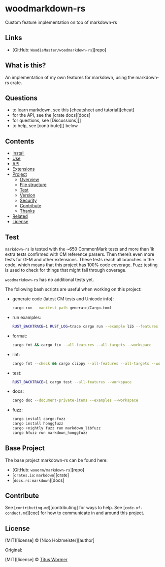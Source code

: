 # woodmarkdown-rs

Custom feature implementation on top of markdown-rs

## Links

* [GitHub: `WoodieMaster/woodmarkdown-rs`][repo]

## What is this?

An implementation of my own features for markdown, using the markdown-rs crate.


## Questions

* to learn markdown,
  see this [cheatsheet and tutorial][cheat]
* for the API,
  see the [crate docs][docs]
* for questions,
  see [Discussions][]
* to help,
  see [contribute][] below

## Contents

* [Install](#install)
* [Use](#use)
* [API](#api)
* [Extensions](#extensions)
* [Project](#project)
  * [Overview](#overview)
  * [File structure](#file-structure)
  * [Test](#test)
  * [Version](#version)
  * [Security](#security)
  * [Contribute](#contribute)
  * [Thanks](#thanks)
* [Related](#related)
* [License](#license)

## Test

`markdown-rs` is tested with the \~650 CommonMark tests and more than 1k extra
tests confirmed with CM reference parsers.
Then there’s even more tests for GFM and other extensions.
These tests reach all branches in the code,
which means that this project has 100% code coverage.
Fuzz testing is used to check for things that might fall through coverage.

`woodmarkdown-rs` has no additional tests yet.

The following bash scripts are useful when working on this project:

* generate code (latest CM tests and Unicode info):
  ```sh
  cargo run --manifest-path generate/Cargo.toml
  ```
* run examples:
  ```sh
  RUST_BACKTRACE=1 RUST_LOG=trace cargo run --example lib --features log
  ```
* format:
  ```sh
  cargo fmt && cargo fix --all-features --all-targets --workspace
  ```
* lint:
  ```sh
  cargo fmt --check && cargo clippy --all-features --all-targets --workspace
  ```
* test:
  ```sh
  RUST_BACKTRACE=1 cargo test --all-features --workspace
  ```
* docs:
  ```sh
  cargo doc --document-private-items --examples --workspace
  ```
* fuzz:
  ```sh
  cargo install cargo-fuzz
  cargo install honggfuzz
  cargo +nightly fuzz run markdown_libfuzz
  cargo hfuzz run markdown_honggfuzz
  ```

## Base Project

The base project markdown-rs can be found here:

* [GitHub: `wooorm/markdown-rs`][repo]
* [`crates.io`: `markdown`][crate]
* [`docs.rs`: `markdown`][docs]


## Contribute

See [`contributing.md`][contributing] for ways to help.
See [`code-of-conduct.md`][coc] for how to communicate in and around this
project.

## License

[MIT][license] © [Nico Holzmeister][author]

Original:

[MIT][license] © [Titus Wormer](https://github.com/wooorm)
